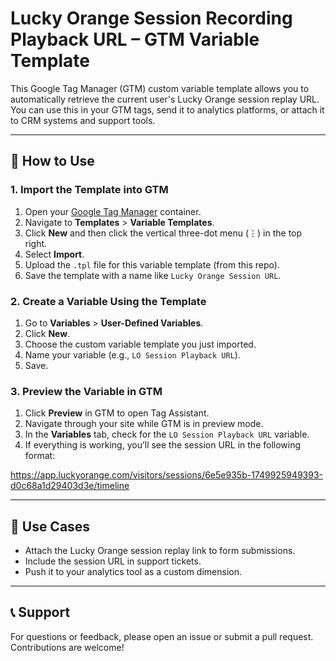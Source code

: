 # Lucky Orange Session Recording Playback URL – GTM Variable Template

This Google Tag Manager (GTM) custom variable template allows you to automatically retrieve the current user's Lucky Orange session replay URL. You can use this in your GTM tags, send it to analytics platforms, or attach it to CRM systems and support tools.

---

## 🚀 How to Use

### 1. Import the Template into GTM

1. Open your [Google Tag Manager](https://tagmanager.google.com/) container.
2. Navigate to **Templates** > **Variable Templates**.
3. Click **New** and then click the vertical three-dot menu (⋮) in the top right.
4. Select **Import**.
5. Upload the `.tpl` file for this variable template (from this repo).
6. Save the template with a name like `Lucky Orange Session URL`.

### 2. Create a Variable Using the Template

1. Go to **Variables** > **User-Defined Variables**.
2. Click **New**.
3. Choose the custom variable template you just imported.
4. Name your variable (e.g., `LO Session Playback URL`).
5. Save.

### 3. Preview the Variable in GTM

1. Click **Preview** in GTM to open Tag Assistant.
2. Navigate through your site while GTM is in preview mode.
3. In the **Variables** tab, check for the `LO Session Playback URL` variable.
4. If everything is working, you’ll see the session URL in the following format:

https://app.luckyorange.com/visitors/sessions/6e5e935b-1749925949393-d0c68a1d29403d3e/timeline


---

## 📌 Use Cases

- Attach the Lucky Orange session replay link to form submissions.
- Include the session URL in support tickets.
- Push it to your analytics tool as a custom dimension.

---

## 📞 Support

For questions or feedback, please open an issue or submit a pull request. Contributions are welcome!
